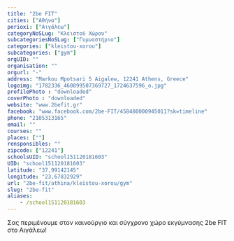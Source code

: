 ```yaml
---
title: "2be FIT"
cities: ["Αθήνα"]
perioxi: ["Αιγάλεω"]
categoryNoSLug: "Κλειστού Χώρου"
subcategoriesNoSLug: ["Γυμναστήριο"]
categories: ["kleistou-xorou"]
subcategories: ["gym"]
orgUID: ""
organisation: ""
orgurl: "-"
address: "Markou Mpotsari 5 Aigalew, 12241 Athens, Greece"
logoimg: "1782336_460899507369727_1724637596_o.jpg"
profilePhoto : "downloaded"
coverPhoto : "downloaded"
website: "www.2befit.gr"
facebook: "www.facebook.com/2be-FIT/458480000945011?sk=timeline"
phone: "2105313165"
email: ""
courses: ""
places: [""]
rensponsibles: ""
zipcode: ["12241"]
schoolsUID: "school151120181603"
UID: "school151120181603"
latitude: "37,99142145"
longitude: "23,67832929"
url: "2be-fit/athina/kleistou-xorou/gym"
slug: "2be-fit"
aliases:
    - /school151120181603
---
```



Σας περιμένουμε στον καινούργιο και σύγχρονο χώρο εκγύμνασης 2be FIT στο Αιγάλεω!

